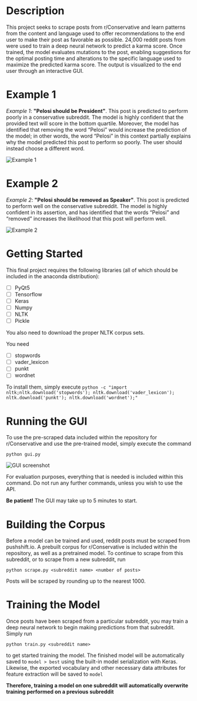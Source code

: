 # Description
This project seeks to scrape posts from r/Conservative and learn patterns from the content and language used to offer recommendations to the end user to make their post as favorable as possible. 24,000 reddit posts from were used to train a deep neural network to predict a karma score. Once trained, the model evaluates mutations to the post, enabling suggestions for the optimal posting time and alterations to the specific language used to maximize the predicted karma score. The output is visualized to the end user through an interactive GUI.

# Example 1

*Example 1*: **"Pelosi should be President"**. This post is predicted to perform poorly in a conservative subreddit. The model is highly confident that the provided text will score in the bottom quartile. Moreover, the model has identified that removing the word “Pelosi” would increase the prediction of the model; in other words, the word “Pelosi” in this context partially explains why the model predicted this post to perform so poorly. The user should instead choose a different word.

![Example 1](https://i.ibb.co/7QDj6xw/image6.png)

# Example 2
 
*Example 2*: **"Pelosi should be removed as Speaker"**. This post is predicted to perform well on the conservative subreddit. The model is highly confident in its assertion, and has identified that the words “Pelosi” and “removed” increases the likelihood that this post will perform well.

![Example 2](https://i.ibb.co/tm5SM21/image1.png)

# Getting Started

This final project requires the following libraries (all of which should be included in the anaconda distribution):

 - [ ] PyQt5
 - [ ] Tensorflow
 - [ ] Keras
 - [ ] Numpy
 - [ ] NLTK
 - [ ] Pickle

You also need to download the proper NLTK corpus sets. 

You need
 - [ ] stopwords
 - [ ] vader_lexicon
 - [ ] punkt
 - [ ] wordnet

To install them, simply execute
`python -c "import nltk;nltk.download('stopwords');
nltk.download('vader_lexicon');
nltk.download('punkt');
nltk.download('wordnet');"`
 
# Running the GUI

To use the pre-scraped data included within the repository for r/Conservative and use the pre-trained model, simply execute the command

`python gui.py`

![GUI screenshot](https://i.ibb.co/J3Q9tXw/image7.png)

For evaluation purposes, everything that is needed is included within this command. Do not run any further commands, unless you wish to use the API.

**Be patient!** The GUI may take up to 5 minutes to start.

# Building the Corpus

Before a model can be trained and used, reddit posts must be scraped from pushshift.io. A prebuilt corpus for r/Conservative is included within the repository, as well as a pretrained model. To continue to scrape from this subreddit, or to scrape from a new subreddit, run 

    python scrape.py <subreddit name> <number of posts>


Posts will be scraped by rounding up to the nearest 1000.

# Training the Model

Once posts have been scraped from a particular subreddit, you may train a deep neural network to begin making predictions from that subreddit. Simply run

    python train.py <subreddit name>

to get started training the model. The finished model will be automatically saved to `model > best` using the built-in model serialization with Keras. Likewise, the exported vocabulary and other necessary data attributes for feature extraction will be saved to `model` 

**Therefore, training a model on one subreddit will automatically overwrite training performed on a previous subreddit**

